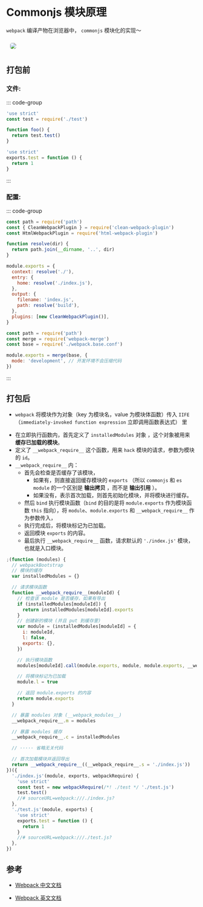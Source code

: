 # Commonjs 模块原理

`webpack` 编译产物在浏览器中， `commonjs` 模块化的实现～

<img src="https://cdn.jsdelivr.net/gh/zhixiangyao/CDN/images/icon/webpack.jpeg" style="margin: 10px; border-radius: 5px;" />

## 打包前

### 文件:

::: code-group

```js [./index.js]
'use strict'
const test = require('./test')

function foo() {
  return test.test()
}
```

```js [./test.js]
'use strict'
exports.test = function () {
  return 1
}
```

:::

### 配置:

::: code-group

```js [./webpack.base.conf.js]
const path = require('path')
const { CleanWebpackPlugin } = require('clean-webpack-plugin')
const HtmlWebpackPlugin = require('html-webpack-plugin')

function resolve(dir) {
  return path.join(__dirname, '..', dir)
}

module.exports = {
  context: resolve('./'),
  entry: {
    home: resolve('./index.js'),
  },
  output: {
    filename: 'index.js',
    path: resolve('build'),
  },
  plugins: [new CleanWebpackPlugin()],
}
```

```js [./webpack.prod.conf.js]
const path = require('path')
const merge = require('webpack-merge')
const base = require('./webpack.base.conf')

module.exports = merge(base, {
  mode: 'development', // 开发环境不会压缩代码
})
```

:::

## 打包后

- `webpack` 将模块作为对象（key 为模块名，value 为模块体函数）传入 `IIFE`（`immediately-invoked function expression` 立即调用函数表达式） 里

* 在立即执行函数内，首先定义了 `installedModules` 对象 ，这个对象被用来 **缓存已加载的模块**。
* 定义了 `__webpack_require__` 这个函数，用来 `hack` 模块的请求，参数为模块的 `id`。
* `__webpack_require__` 内：
  - 首先会检查是否缓存了该模块，
    - 如果有，则直接返回缓存模块的 `exports` （所以 `commonjs` 和 `es module` 的一个区别是 **输出拷贝** ，而不是 **输出引用** ）。
    - 如果没有，表示首次加载，则首先初始化模块，并将模块进行缓存。
  - 然后 `bind` 执行模块函数（`bind` 的目的是将 `module.exports` 作为模块函数 `this` 指向），将 `module`、`module.exports` 和 `__webpack_require__` 作为参数传入，
  - 执行完成后，将模块标记为已加载。
  - 返回模块 `exports` 的内容。
  - 最后执行 `__webpack_require__` 函数，请求默认的 `'./index.js'` 模块，也就是入口模块。

```js
;(function (modules) {
  // webpackBootstrap
  // 模块的缓存
  var installedModules = {}

  // 请求模块函数
  function __webpack_require__(moduleId) {
    // 检查该 module 是否缓存，如果有导出
    if (installedModules[moduleId]) {
      return installedModules[moduleId].exports
    }
    // 创建新的模块 (并且 put 到缓存里)
    var module = (installedModules[moduleId] = {
      i: moduleId,
      l: false,
      exports: {},
    })

    // 执行模块函数
    modules[moduleId].call(module.exports, module, module.exports, __webpack_require__)

    // 将模块标记为已加载
    module.l = true

    // 返回 module.exports 的内容
    return module.exports
  }

  // 暴露 modules 对象 (__webpack_modules__)
  __webpack_require__.m = modules

  // 暴露 modules 缓存
  __webpack_require__.c = installedModules

  // ····· 省略无关代码

  // 首次加载模块并返回导出
  return __webpack_require__((__webpack_require__.s = './index.js'))
})({
  './index.js'(module, exports, webpackRequire) {
    'use strict'
    const test = new webpackRequire(/*! ./test */ './test.js')
    test.test()
    //# sourceURL=webpack:///./index.js?
  },
  './test.js'(module, exports) {
    'use strict'
    exports.test = function () {
      return 1
    }
    //# sourceURL=webpack:///./test.js?
  },
})
```

## 参考

- [Webpack 中文文档](https://webpack.docschina.org/)

- [Webpack 英文文档](https://webpack.js.org/)
